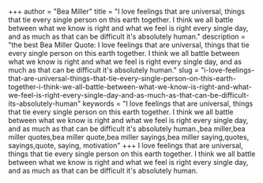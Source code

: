 +++
author = "Bea Miller"
title = "I love feelings that are universal, things that tie every single person on this earth together. I think we all battle between what we know is right and what we feel is right every single day, and as much as that can be difficult it's absolutely human."
description = "the best Bea Miller Quote: I love feelings that are universal, things that tie every single person on this earth together. I think we all battle between what we know is right and what we feel is right every single day, and as much as that can be difficult it's absolutely human."
slug = "i-love-feelings-that-are-universal-things-that-tie-every-single-person-on-this-earth-together-i-think-we-all-battle-between-what-we-know-is-right-and-what-we-feel-is-right-every-single-day-and-as-much-as-that-can-be-difficult-its-absolutely-human"
keywords = "I love feelings that are universal, things that tie every single person on this earth together. I think we all battle between what we know is right and what we feel is right every single day, and as much as that can be difficult it's absolutely human.,bea miller,bea miller quotes,bea miller quote,bea miller sayings,bea miller saying,quotes, sayings,quote, saying, motivation"
+++
I love feelings that are universal, things that tie every single person on this earth together. I think we all battle between what we know is right and what we feel is right every single day, and as much as that can be difficult it's absolutely human.
